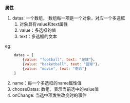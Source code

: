**属性**

1. datas: 一个数组， 数组每一项是一个对象，对应一个多选框
   1. 对象具有value和text属性
   2. value：多选框的值
   3. text：多选框的文本

eg: 
```js
    datas = [
        {value: "football", text: "足球"}，
        {value: "basketball", text: "篮球"}，
        {value: "movie", text: "电影"}
    ]
```
2. name：每一个多选框的name属性值
3. chooseDatas: 数组，表示当前选中的value值
4. onChange: 当选中项发生改变时的事件